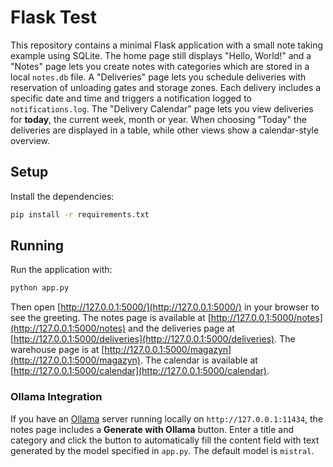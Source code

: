 # Flask Test

This repository contains a minimal Flask application with a small note taking
example using SQLite. The home page still displays "Hello, World!" and a
"Notes" page lets you create notes with categories which are stored in a local
`notes.db` file. A "Deliveries" page lets you schedule deliveries with
reservation of unloading gates and storage zones. Each delivery includes a
specific date and time and triggers a notification logged to `notifications.log`.
The "Delivery Calendar" page lets you view deliveries for **today**, the
current week, month or year. When choosing "Today" the deliveries are displayed
in a table, while other views show a calendar-style overview.

## Setup

Install the dependencies:

```bash
pip install -r requirements.txt
```

## Running

Run the application with:

```bash
python app.py
```

Then open [http://127.0.0.1:5000/](http://127.0.0.1:5000/) in your browser to see
the greeting. The notes page is available at
[http://127.0.0.1:5000/notes](http://127.0.0.1:5000/notes) and the deliveries
page at
[http://127.0.0.1:5000/deliveries](http://127.0.0.1:5000/deliveries). The
warehouse page is at
[http://127.0.0.1:5000/magazyn](http://127.0.0.1:5000/magazyn). The
calendar is available at
[http://127.0.0.1:5000/calendar](http://127.0.0.1:5000/calendar).

### Ollama Integration

If you have an [Ollama](https://ollama.ai) server running locally on
`http://127.0.0.1:11434`, the notes page includes a **Generate with Ollama**
button. Enter a title and category and click the button to automatically fill
the content field with text generated by the model specified in `app.py`. The
default model is `mistral`.
